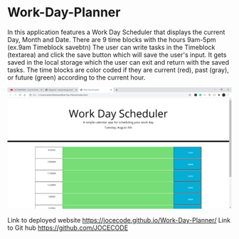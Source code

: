 # Work-Day-Planner

In this application features a Work Day Scheduler that displays the current Day, Month and Date. There are 9 time blocks with the hours 9am-5pm (ex.9am Timeblock savebtn) The user can write tasks in the Timeblock (textarea) and click the save button which will save the user's input. It gets saved in the local storage which the user can exit and return with the saved tasks. The time blocks are color coded if they are current (red), past (gray), or future (green) according to the current hour.

![Screenshots](</screenshots/Screenshots(1).png?raw=true> "Screenshot Of Deployed Website")

Link to deployed website https://jocecode.github.io/Work-Day-Planner/
Link to Git hub https://github.com/JOCECODE
